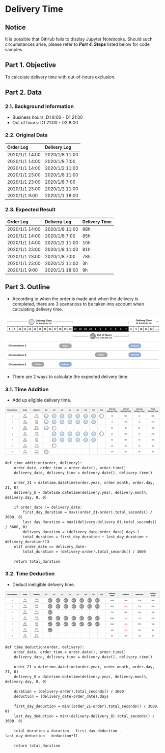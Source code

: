 # Delivery Time
## Notice
It is possible that GitHub fails to display Jupyter Notebooks. Should such circumstances arise, please refer to ***Part 4. Steps*** listed below for code samples.

## Part 1. Objective
To calculate delivery time with out-of-hours exclusion.

## Part 2. Data
### 2.1. Background Information
- Business hours: D1 8:00 - D1 21:00
- Out of hours: D1 21:00 - D2 8:00

### 2.2. Original Data
| Order Log      | Delivery Log   |
| :---           | :---           |
| 2020/1/1 14:00 | 2020/1/8 11:00 |
| 2020/1/1 14:00 | 2020/1/8 7:00  |
| 2020/1/1 14:00 | 2020/1/2 11:00 |
| 2020/1/1 23:00 | 2020/1/8 11:00 |
| 2020/1/1 23:00 | 2020/1/8 7:00  |
| 2020/1/1 23:00 | 2020/1/2 11:00 |
| 2020/1/1 9:00  | 2020/1/1 18:00 |

### 2.3. Expected Result
| Order Log      | Delivery Log   | Delivery Time  |
| :---           | :---           | :---           |
| 2020/1/1 14:00 | 2020/1/8 11:00 | 88h            |
| 2020/1/1 14:00 | 2020/1/8 7:00  | 85h            |
| 2020/1/1 14:00 | 2020/1/2 11:00 | 10h            |
| 2020/1/1 23:00 | 2020/1/8 11:00 | 81h            |
| 2020/1/1 23:00 | 2020/1/8 7:00  | 78h            |
| 2020/1/1 23:00 | 2020/1/2 11:00 | 3h             |
| 2020/1/1 9:00  | 2020/1/1 18:00 | 9h             |

## Part 3. Outline
- According to when the order is made and when the delivery is completed, there are 3 scenarioss to be taken into account when calculating delivery time.

<div align=center><img src="https://github.com/lclh813/Delivery_Time/blob/master/Pic/P_0_Circumstances.png"/></div>

- There are 2 ways to calculate the expected delivery time:
### 3.1. Time Addition
- Add up eligible delivery time.

<div align=center><img src="https://github.com/lclh813/Delivery_Time/blob/master/Pic/P_1_TimeAddition.png"/></div>

```
def time_addition(order, delivery):
    order_date, order_time = order.date(), order.time()
    delivery_date, delivery_time = delivery.date(), delivery.time()
    
    order_21 = datetime.datetime(order.year, order.month, order.day, 21, 0)
    delivery_8 = datetime.datetime(delivery.year, delivery.month, delivery.day, 8, 0) 
    
    if order_date != delivery_date:
        first_day_duration = max((order_21-order).total_seconds() / 3600, 0)
        last_day_duration = max((delivery-delivery_8).total_seconds() / 3600, 0)
        delivery_duration = (delivery_date-order_date).days-1
        total_duration = first_day_duration + last_day_duration + delivery_duration*13        
    elif order_date == delivery_date:
        total_duration = (delivery-order).total_seconds() / 3600
        
    return total_duration
```

### 3.2. Time Deduction
- Deduct ineligible delivery time.

<div align=center><img src="https://github.com/lclh813/Delivery_Time/blob/master/Pic/P_2_TimeDeduction.png"/></div>

```
def time_deduction(order, delivery):
    order_date, order_time = order.date(), order.time()
    delivery_date, delivery_time = delivery.date(), delivery.time()
    
    order_21 = datetime.datetime(order.year, order.month, order.day, 21, 0)
    delivery_8 = datetime.datetime(delivery.year, delivery.month, delivery.day, 8, 0)
    
    duration = (delivery-order).total_seconds() / 3600    
    deduction = (delivery_date-order_date).days 
    
    first_day_deduction = min((order_21-order).total_seconds() / 3600, 0)
    last_day_deduction = min((delivery-delivery_8).total_seconds() / 3600, 0)
    
    total_duration = duration - first_day_deduction - last_day_deduction - deduction*11
    
    return total_duration
```
